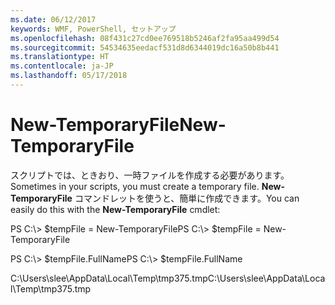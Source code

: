 ```yaml
---
ms.date: 06/12/2017
keywords: WMF, PowerShell, セットアップ
ms.openlocfilehash: 08f431c27cd0ee769518b5246af2fa95aa499d54
ms.sourcegitcommit: 54534635eedacf531d8d6344019dc16a50b8b441
ms.translationtype: HT
ms.contentlocale: ja-JP
ms.lasthandoff: 05/17/2018
---
```

# <a name="new-temporaryfile"></a><span data-ttu-id="47239-102">New-TemporaryFile</span><span class="sxs-lookup"><span data-stu-id="47239-102">New-TemporaryFile</span></span>
<span data-ttu-id="47239-103">スクリプトでは、ときおり、一時ファイルを作成する必要があります。</span><span class="sxs-lookup"><span data-stu-id="47239-103">Sometimes in your scripts, you must create a temporary file.</span></span> <span data-ttu-id="47239-104">**New-TemporaryFile** コマンドレットを使うと、簡単に作成できます。</span><span class="sxs-lookup"><span data-stu-id="47239-104">You can easily do this with the **New-TemporaryFile** cmdlet:</span></span>

<span data-ttu-id="47239-105">PS C:\\&gt; $tempFile = New-TemporaryFile</span><span class="sxs-lookup"><span data-stu-id="47239-105">PS C:\\&gt; $tempFile = New-TemporaryFile</span></span>

<span data-ttu-id="47239-106">PS C:\\&gt; $tempFile.FullName</span><span class="sxs-lookup"><span data-stu-id="47239-106">PS C:\\&gt; $tempFile.FullName</span></span>

<span data-ttu-id="47239-107">C:\\Users\\slee\\AppData\\Local\\Temp\\tmp375.tmp</span><span class="sxs-lookup"><span data-stu-id="47239-107">C:\\Users\\slee\\AppData\\Local\\Temp\\tmp375.tmp</span></span>
